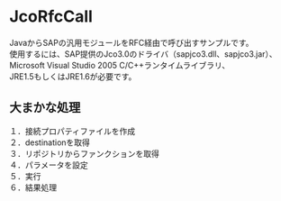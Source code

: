 ﻿JcoRfcCall
======================
JavaからSAPの汎用モジュールをRFC経由で呼び出すサンプルです。  
使用するには、SAP提供のJco3.0のドライバ（sapjco3.dll、sapjco3.jar）、  
Microsoft Visual Studio 2005 C/C++ランタイムライブラリ、  
JRE1.5もしくはJRE1.6が必要です。  

大まかな処理
------------
１．接続プロパティファイルを作成  
２．destinationを取得  
３．リポジトリからファンクションを取得  
４．パラメータを設定  
５．実行  
６．結果処理  